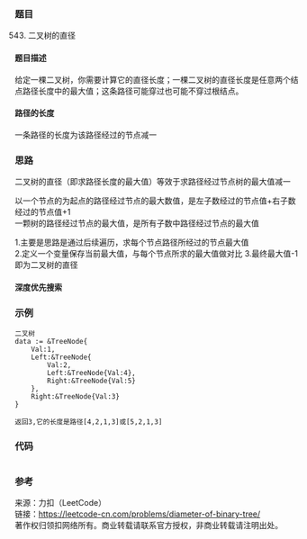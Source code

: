 ### 题目
543. 二叉树的直径

#### 题目描述
给定一棵二叉树，你需要计算它的直径长度；一棵二叉树的直径长度是任意两个结点路径长度中的最大值；这条路径可能穿过也可能不穿过根结点。  

#### 路径的长度
一条路径的长度为该路径经过的节点减一

### 思路
二叉树的直径（即求路径长度的最大值）等效于求路径经过节点树的最大值减一  

以一个节点的为起点的路径经过节点的最大数值，是左子数经过的节点值+右子数经过的节点值+1  
一颗树的路径经过节点的最大值，是所有子数中路径经过节点的最大值  

1.主要是思路是通过后续遍历，求每个节点路径所经过的节点最大值  
2.定义一个变量保存当前最大值，与每个节点所求的最大值做对比
3.最终最大值-1即为二叉树的直径

#### 深度优先搜索


### 示例
```golang
二叉树
data := &TreeNode{
	Val:1,
	Left:&TreeNode{
		Val:2,
		Left:&TreeNode{Val:4},
		Right:&TreeNode{Val:5}
	},
	Right:&TreeNode{Val:3}
}

返回3,它的长度是路径[4,2,1,3]或[5,2,1,3]
```

### 代码
```golang

```

### 参考
来源：力扣（LeetCode）  
链接：https://leetcode-cn.com/problems/diameter-of-binary-tree/  
著作权归领扣网络所有。商业转载请联系官方授权，非商业转载请注明出处。
